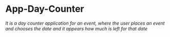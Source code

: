 # App-Day-Counter

_It is a day counter application for an event, where the user places an event and chooses the date and it appears how much is left for that date_
